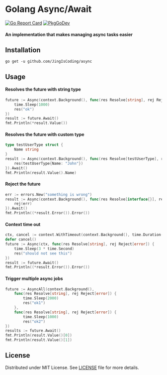 # Golang Async/Await

[![Go Report Card](https://goreportcard.com/badge/github.com/JingIsCoding/async)](https://goreportcard.com/report/github.com/JingIsCoding/async)
[![PkgGoDev](https://pkg.go.dev/badge/github.com/JingIsCoding/async)](https://pkg.go.dev/github.com/JingIsCoding/async)

#### An implementation that makes managing async tasks easier

## Installation
```
go get -u github.com/JingIsCoding/async
```

## Usage

#### Resolves the future with string type
```go
future := Async(context.Background(), func(res Resolve[string], rej Reject[error]) {
	time.Sleep(1000)
	res("ok")
})
result := future.Await()
fmt.Println(*result.Value())

```
#### Resolves the future with custom type
```go
type testUserType struct {
	Name string
}
result := Async(context.Background(), func(res Resolve[testUserType], rej Reject[error]) {
	res(testUserType{Name: "John"})
}).Await()
fmt.Println(result.Value().Name)

```

#### Reject the future
```go
err := errors.New("something is wrong")
result := Async(context.Background(), func(res Resolve[interface{}], rej Reject[error]) {
	rej(err)
}).Await()
fmt.Println((*result.Error()).Error())

```

#### Context time out
```go
ctx, cancel := context.WithTimeout(context.Background(), time.Duration(1*time.Second))
defer cancel()
future := Async(ctx, func(res Resolve[string], rej Reject[error]) {
	time.Sleep(3 * time.Second)
	res("should not see this")
})
result := future.Await()
fmt.Println((*result.Error()).Error())
```

#### Trigger multiple async jobs
```go
future := AsyncAll(context.Background(),
	func(res Resolve[string], rej Reject[error]) {
		time.Sleep(2000)
		res("ok1")
	},
	func(res Resolve[string], rej Reject[error]) {
		time.Sleep(1000)
		res("ok2")
})
results := future.Await()
fmt.Println(result.Value()[0])
fmt.Println(result.Value()[1])

```

## License

Distributed under MIT License. See [LICENSE](LICENSE) file for more details.
